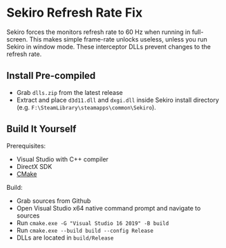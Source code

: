 # Sekiro Refresh Rate Fix

Sekiro forces the monitors refresh rate to 60 Hz when running in full-screen.
This makes simple frame-rate unlocks useless, unless you run Sekiro in window mode.
These interceptor DLLs prevent changes to the refresh rate.

## Install Pre-compiled

- Grab `dlls.zip` from the latest release
- Extract and place `d3d11.dll` and `dxgi.dll` inside Sekiro install directory (e.g. `F:\SteamLibrary\steamapps\common\Sekiro`).

## Build It Yourself

Prerequisites:

- Visual Studio with C++ compiler
- DirectX SDK
- [CMake](https://cmake.org/)

Build:

- Grab sources from Github
- Open Visual Studio x64 native command prompt and navigate to sources
- Run `cmake.exe -G "Visual Studio 16 2019" -B build`
- Run `cmake.exe --build build --config Release`
- DLLs are located in `build/Release`
